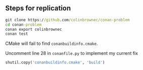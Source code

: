Steps for replication
---------------------

``` cmd
git clone https://github.com/colinbrownec/conan-problem
cd conan-problem
conan export colinbrownec
conan test
```

CMake will fail to find `conanbuildinfo.cmake`.

Uncomment line 28 in `conanfile.py` to implement my current fix
``` python
shutil.copy('conanbuildinfo.cmake', 'build')
```
